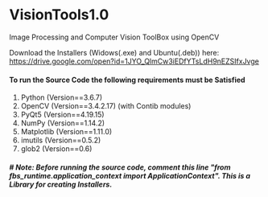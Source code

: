 # VisionTools1.0
Image Processing and Computer Vision ToolBox using OpenCV

Download the Installers (Widows(.exe) and Ubuntu(.deb)) here: https://drive.google.com/open?id=1JYO_QlmCw3iEDfYTsLdH9nEZSIfxJvge

#### To run the Source Code the following requirements must be Satisfied

  1. Python (Version==3.6.7)
  2. OpenCV (Version==3.4.2.17) (with Contib modules)
  3. PyQt5 (Version==4.19.15)
  4. NumPy (Version==1.14.2)
  5. Matplotlib (Version==1.11.0)
  6. imutils (Version==0.5.2)
  7. glob2 (Version==0.6)
  
##### # Note: Before running the source code, comment this line "from fbs_runtime.application_context import ApplicationContext". This is a Library for creating Installers.
